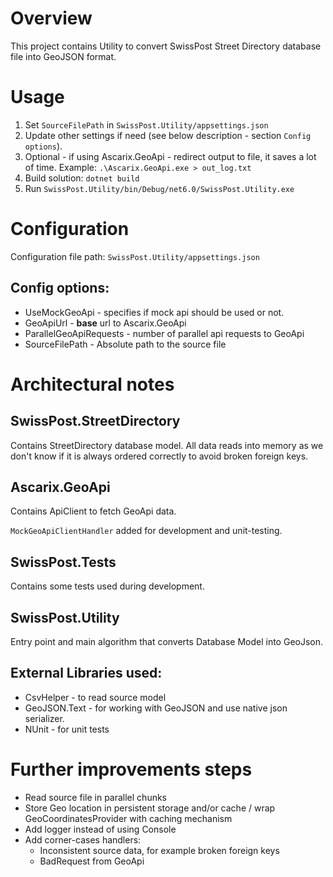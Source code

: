 # Overview

This project contains Utility to convert SwissPost Street Directory database file into GeoJSON format.

# Usage

1. Set `SourceFilePath` in `SwissPost.Utility/appsettings.json`
1. Update other settings if need (see below description - section `Config options`).
1. Optional - if using Ascarix.GeoApi - redirect output to file, it saves a lot of time. Example: `.\Ascarix.GeoApi.exe > out_log.txt`
1. Build solution: `dotnet build`
1. Run `SwissPost.Utility/bin/Debug/net6.0/SwissPost.Utility.exe`

# Configuration

Configuration file path: `SwissPost.Utility/appsettings.json`

## Config options:

- UseMockGeoApi - specifies if mock api should be used or not.
- GeoApiUrl - **base** url to Ascarix.GeoApi
- ParallelGeoApiRequests - number of parallel api requests to GeoApi
- SourceFilePath - Absolute path to the source file

# Architectural notes

## SwissPost.StreetDirectory

Contains StreetDirectory database model. All data reads into memory as we don't know if it is always ordered correctly to avoid broken foreign keys.

## Ascarix.GeoApi

Contains ApiClient to fetch GeoApi data.

`MockGeoApiClientHandler` added for development and unit-testing.

## SwissPost.Tests

Contains some tests used during development.

## SwissPost.Utility

Entry point and main algorithm that converts Database Model into GeoJson.

## External Libraries used:

- CsvHelper - to read source model
- GeoJSON.Text - for working with GeoJSON and use native json serializer.
- NUnit - for unit tests

# Further improvements steps

- Read source file in parallel chunks
- Store Geo location in persistent storage and/or cache / wrap GeoCoordinatesProvider with caching mechanism
- Add logger instead of using Console
- Add corner-cases handlers:
  - Inconsistent source data, for example broken foreign keys
  - BadRequest from GeoApi 





